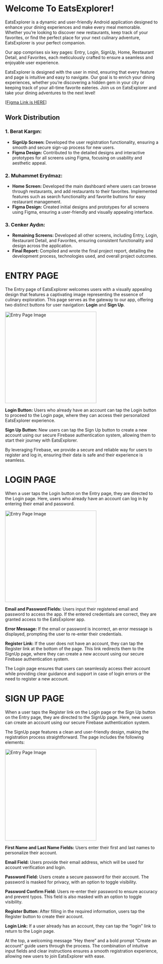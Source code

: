 # Welcome To EatsExplorer!

EatsExplorer is a dynamic and user-friendly Android application designed to enhance your dining experiences and make every meal memorable. Whether you’re looking to discover new restaurants, keep track of your favorites, or find the perfect place for your next culinary adventure, EatsExplorer is your perfect companion.

Our app comprises six key pages: Entry, Login, SignUp, Home, Restaurant Detail, and Favorites, each meticulously crafted to ensure a seamless and enjoyable user experience.

EatsExplorer is designed with the user in mind, ensuring that every feature and page is intuitive and easy to navigate. Our goal is to enrich your dining experiences, whether you’re discovering a hidden gem in your city or keeping track of your all-time favorite eateries. Join us on EatsExplorer and take your dining adventures to the next level!

[[Figma Link is HERE](https://www.figma.com/design/o6ycaP0VIkSMLmjK66niFo/Mobile-Project?node-id=0-1&t=nhIwdBu29vzrWHrb-0)]

## Work Distribution

### 1. Berat Kargın:
- **SignUp Screen:** Developed the user registration functionality, ensuring a smooth and secure sign-up process for new users.
- **Figma Design:** Contributed to the detailed designs and interactive prototypes for all screens using Figma, focusing on usability and aesthetic appeal.

### 2. Muhammet Eryılmaz:
- **Home Screen:** Developed the main dashboard where users can browse through restaurants, and add restaurants to their favorites. Implemented features such as search functionality and favorite buttons for easy restaurant management.
- **Figma Design:** Created initial designs and prototypes for all screens using Figma, ensuring a user-friendly and visually appealing interface.

### 3. Cenker Aydın:
- **Remaining Screens:** Developed all other screens, including Entry, Login, Restaurant Detail, and Favorites, ensuring consistent functionality and design across the application.
- **Final Report:** Compiled and wrote the final project report, detailing the development process, technologies used, and overall project outcomes.

# ENTRY PAGE

The Entry page of EatsExplorer welcomes users with a visually appealing design that features a captivating image representing the essence of culinary exploration. This page serves as the gateway to our app, offering two distinct buttons for user navigation: **Login** and **Sign Up**.

<img src="https://github.com/akdenizcse/cse234-23b-term-project-Restaurant-Finder/assets/112515788/e9781b1d-f3fe-47f5-95c4-be0a1128e619" alt="Entry Page Image" width="300" />

**Login Button:**  Users who already have an account can tap the Login button to proceed to the Login page, where they can access their personalized EatsExplorer experience.

**Sign Up Button:**  New users can tap the Sign Up button to create a new account using our secure Firebase authentication system, allowing them to start their journey with EatsExplorer.

By leveraging Firebase, we provide a secure and reliable way for users to register and log in, ensuring their data is safe and their experience is seamless.

# LOGIN PAGE

When a user taps the Login button on the Entry page, they are directed to the Login page. Here, users who already have an account can log in by entering their email and password.

<img src="https://github.com/akdenizcse/cse234-23b-term-project-Restaurant-Finder/assets/112515788/2b0a35bf-4d4c-4b40-98cb-841fa65aa4eb" alt="Entry Page Image" width="300" />



**Email and Password Fields:**  Users input their registered email and password to access the app. If the entered credentials are correct, they are granted access to the EatsExplorer app.

**Error Message:**  If the email or password is incorrect, an error message is displayed, prompting the user to re-enter their credentials.

**Register Link:**  If the user does not have an account, they can tap the Register link at the bottom of the page. This link redirects them to the SignUp page, where they can create a new account using our secure Firebase authentication system.

The Login page ensures that users can seamlessly access their account while providing clear guidance and support in case of login errors or the need to register a new account.


# SIGN UP PAGE

When a user taps the Register link on the Login page or the Sign Up button on the Entry page, they are directed to the SignUp page. Here, new users can create an account using our secure Firebase authentication system.

The SignUp page features a clean and user-friendly design, making the registration process straightforward. The page includes the following elements:

<img src="https://github.com/akdenizcse/cse234-23b-term-project-Restaurant-Finder/assets/112515788/105a23b7-669f-49c1-bc6d-f57be19d8423" alt="Entry Page Image" width="300" />


**First Name and Last Name Fields:**  Users enter their first and last names to personalize their account.

**Email Field:**  Users provide their email address, which will be used for account verification and login.

**Password Field:**  Users create a secure password for their account. The password is masked for privacy, with an option to toggle visibility.

**Password Confirm Field:**  Users re-enter their password to ensure accuracy and prevent typos. This field is also masked with an option to toggle visibility.

**Register Button:**  After filling in the required information, users tap the Register button to create their account.

**Login Link:**  If a user already has an account, they can tap the “login” link to return to the Login page.

At the top, a welcoming message “Hey there” and a bold prompt “Create an account” guide users through the process. The combination of intuitive input fields and clear instructions ensures a smooth registration experience, allowing new users to join EatsExplorer with ease.
